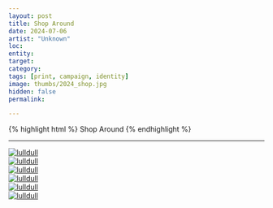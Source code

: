```yaml
---
layout: post
title: Shop Around
date: 2024-07-06
artist: "Unknown" 
loc: 
entity: 
target: 
category: 
tags: [print, campaign, identity]
image: thumbs/2024_shop.jpg
hidden: false
permalink:

---
```



{% highlight html %}
Shop Around
{% endhighlight %}

---


<div class="post_image">
	<a href="{{ site.baseurl }}/images/posts/2024_shop/001.jpg" target="_blank">
	<img src="{{ site.baseurl }}/images/posts/2024_shop/001.jpg" alt="lulldull"></a>
</div>

<div class="post_image">
	<a href="{{ site.baseurl }}/images/posts/2024_shop/002.jpg" target="_blank">
	<img src="{{ site.baseurl }}/images/posts/2024_shop/002.jpg" alt="lulldull"></a>
</div>

<div class="post_image">
	<a href="{{ site.baseurl }}/images/posts/2024_shop/003.jpg" target="_blank">
	<img src="{{ site.baseurl }}/images/posts/2024_shop/003.jpg" alt="lulldull"></a>
</div>

<div class="post_image">
	<a href="{{ site.baseurl }}/images/posts/2024_shop/004.jpg" target="_blank">
	<img src="{{ site.baseurl }}/images/posts/2024_shop/004.jpg" alt="lulldull"></a>
</div>

<div class="post_image">
	<a href="{{ site.baseurl }}/images/posts/2024_shop/005.jpg" target="_blank">
	<img src="{{ site.baseurl }}/images/posts/2024_shop/005.jpg" alt="lulldull"></a>
</div>

<div class="post_image">
	<a href="{{ site.baseurl }}/images/posts/2024_shop/006.jpg" target="_blank">
	<img src="{{ site.baseurl }}/images/posts/2024_shop/006.jpg" alt="lulldull"></a>
</div>



